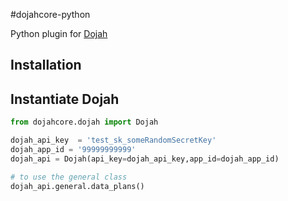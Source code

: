 #dojahcore-python


Python plugin for [Dojah](https://dojah.io/)


## Installation



## Instantiate Dojah


```python
from dojahcore.dojah import Dojah

dojah_api_key  = 'test_sk_someRandomSecretKey'
dojah_app_id = '99999999999'
dojah_api = Dojah(api_key=dojah_api_key,app_id=dojah_app_id)

# to use the general class
dojah_api.general.data_plans()
```